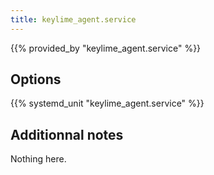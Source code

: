 ```yaml
---
title: keylime_agent.service
---
```


{{% provided_by "keylime_agent.service" %}}

## Options

{{% systemd_unit "keylime_agent.service" %}}

## Additionnal notes

Nothing here.